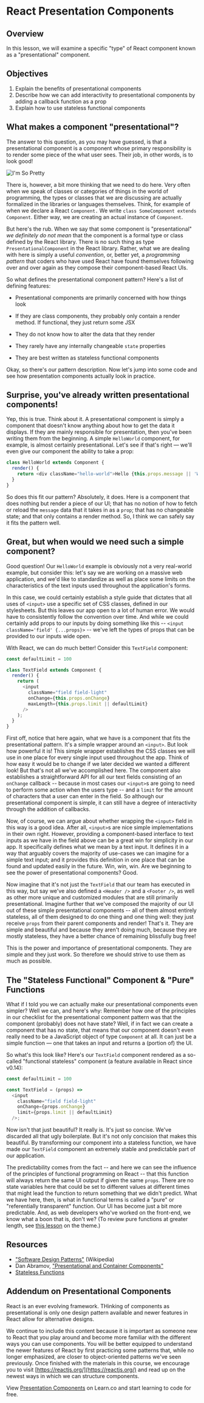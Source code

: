 # React Presentation Components

## Overview

In this lesson, we will examine a specific "type" of React component known as a
"presentational" component.

## Objectives

1. Explain the benefits of presentational components
2. Describe how we can add interactivity to presentational components by adding a
callback function as a prop
3. Explain how to use stateless functional components

## What makes a component "presentational"?

The answer to this question, as you may have guessed, is that a presentational
component is a component whose primary responsibility is to render some piece of
the what user sees. Their job, in other words, is to look good!

![I'm So Pretty](https://media.giphy.com/media/oLz0TmduZsUjm/giphy.gif)

There is, however, a bit more thinking that we need to do here. Very often when we speak of classes or categories of things in
the world of programming, the types or classes that we are discussing are
actually formalized in the libraries or languages themselves. Think, for example
of when we declare a React `Component.` We write `class SomeComponent extends
Component`. Either way, we are creating an actual instance of `Component`.

But here's the rub. When we say that some component is "presentational" *we
definitely do not mean* that the component is a formal type or class defined by
the React library. There is no such thing as type `PresentationalComponent` in
the React library. Rather, what we are dealing with here is simply a useful
*convention*, or, better yet, a *programming pattern* that coders who have used
React have found themselves following over and over again as they compose their
component-based React UIs.

So what defines the presentational component pattern? Here's a list of defining features:

* Presentational components are primarily concerned with how things look

* If they are class components, they probably only contain a render method. If
functional, they just return some JSX

* They do not know how to alter the data that they render

* They rarely have any internally changeable `state` properties

* They are best written as stateless functional components

Okay, so there's our pattern description. Now let's jump into some code and see
how presentation components actually look in practice.

## Surprise, you've already written presentational components!

Yep, this is true. Think about it. A presentational component is simply a
component that doesn't know anything about how to get the data it displays. If
they are mainly responsible for presentation, then you've been writing them from the
beginning. A simple `HelloWorld` component, for example, is almost certainly
presentational. Let's see if that's right &mdash; we'll even give our component
the ability to take a prop:

```javascript
class HelloWorld extends Component {
  render() {
    return <div className="hello-world">Hello {this.props.message || 'World' }</div>;
  }
}
```

So does this fit our pattern? Absolutely, it does. Here is a component that does
nothing but render a piece of our UI; that has no notion of how to fetch or
reload the `message` data that it takes in as a `prop`; that has no changeable
state; and that only contains a render method. So, I think we can safely say it
fits the pattern well.

## Great, but when would we need such a simple component?

Good question! Our `HelloWorld` example is obviously not a very real-world
example, but consider this: let's say we are working on a massive web
application, and we'd like to standardize as well as place some limits on the
characteristics of the  text inputs used throughout the application's forms.

In this case, we could certainly establish a style guide that dictates that all uses of `<input>` use a specific set of CSS classes,
defined in our stylesheets. But this leaves our app open to a lot of human
error. We would have to consistently follow the convention over time. And
while we could certainly add props to our inputs by doing something like this --
`<input className='field' {...props}>` -- we've left the types of props that can
be provided to our inputs wide open.

With React, we can do much better! Consider this `TextField` component:

```javascript
const defaultLimit = 100

class TextField extends Component {
  render() {
    return (
      <input
        className="field field-light"
        onChange={this.props.onChange}
        maxLength={this.props.limit || defaultLimit}
      />
    );
  }
}
```

First off, notice that here again, what we have is a component that fits the
presentational pattern. It's a simple wrapper around an `<input>`. But look how
powerful it is! This simple wrapper establishes the CSS classes we will use in
one place for every single input used throughout the app. Think of how easy it
would be to change if we later decided we wanted a different look! But that's
not all we've accomplished here. The component also establishes a
straightforward API for all our text fields consisting of an `onChange` callback --
because in most cases our `<input>`s are going to need to perform some action
when the users type -- and a `limit` for the amount of characters that a user
can enter in the field. So although our presentational component is simple, it
can still have a degree of interactivity through the addition of callbacks.

Now, of course, we can argue about whether wrapping the `<input>` field in this
way is a good idea. After all, `<input>`s are nice simple implementations in
their own right. However, providing a component-based interface to text inputs as we
have in the field above can be a great win for simplicity in our app. It
specifically defines what we mean by a text input. It defines it in a way that
arguably covers the majority of use-cases we can imagine for a simple text
input; and it provides this definition in one place that can be found and
updated easily in the future. Win, win, win. Are we beginning to see the power
of presentational components? Good.

Now imagine that it's not just the `TextField` that our team has executed in
this way, but say we've also defined a `<Header />` and a `<Footer />`, as well
as other more unique and customized modules that are still primarily
presentational. Imagine further that we've composed the majority of our UI out
of these simple presentational components -- all of them almost entirely
stateless, all of them designed to do one thing and one thing well: they just
receive `props` from their parent components and render! That's it. They are
simple and beautiful and because they aren't doing much, because they are mostly
stateless, they have a better chance of remaining blissfully bug free!

This is the power and importance of presentational components. They are simple
and they just work. So therefore we should strive to use them as much as
possible.

## The "Stateless Functional" Component & "Pure" Functions

What if I told you we can actually make our presentational components even
simpler? Well we can, and here's why: Remember how one of the principles in our
checklist for the presentational component pattern was that the component
(probably) does not have state? Well, if in fact we can create a component that
has no state, that means that our component doesn't even really need to be a
JavaScript object of type `Component` at all. It can just be a simple function
&mdash; one that takes an input and returns a (portion of) the UI.

So what's this look like? Here's our `TextField` component rendered as a
so-called "functional stateless" component (a feature available in React since
v0.14):

```javascript
const defaultLimit = 100

const TextField = (props) =>
  <input
    className="field field-light"
    onChange={props.onChange}
    limit={props.limit || defaultLimit}
  />;
```

Now isn't that just beautiful? It really is. It's just so concise. We've
discarded all that ugly boilerplate. But it's not only concision that makes this
beautiful. By transforming our component into a stateless function, we have made
our `TextField` component an extremely stable and predictable part of our
application.

The predictability comes from the fact -- and here we can see the influence of
the principles of functional programming on React -- that this function will
always return the same UI output if given the same `props`. There are no state
variables here that could be set to different values at different times that
might lead the function to return something that we didn't predict. What we have
here, then, is what in functional terms is called a "pure" or "referentially
transparent"  function.  Our UI has become just a bit more predictable. And, as
web developers who've worked on the front-end, we know what a boon that is,
don't we? (To review pure functions at greater length, see [this
lesson](https://github.com/learn-co-curriculum/javascript-pure-functions) on the
theme.)

## Resources

- ["Software Design Patterns"](https://en.wikipedia.org/wiki/Software_design_pattern) (Wikipedia)
- Dan Abramov, ["Presentational and Container Components"](https://medium.com/@dan_abramov/smart-and-dumb-components-7ca2f9a7c7d0)
- [Stateless Functions](https://facebook.github.io/react/docs/reusable-components.html#stateless-functions)

## Addendum on Presentational Components

React is an ever evolving framework. THinking of components as presentational is only
one design pattern available and newer features in React allow for alternative designs.

We continue to include this content because it is important as someone new to React
that you play around and become more familiar with the different ways you can use
components. You will be better equipped to understand the newer features of React by
first practicing some patterns that, while no longer emphasized, are closer to 
object-oriented patterns we've seen previously. Once finished with the materials in
this course, we encourage you to visit [https://reactjs.org/](https://reactjs.org/) and 
read up on the newest ways in which we can structure components.

<p class='util--hide'>View <a href='https://learn.co/lessons/react-presentation-components'>Presentation Components</a> on Learn.co and start learning to code for free.</p>
